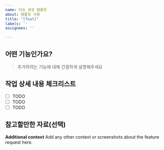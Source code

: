 ```yaml
---
name: 이슈 생성 템플릿
about: 템플릿 사용
title: "[feat]"
labels: ''
assignees: ''

---
```


## 어떤 기능인가요?

> 추가하려는 기능에 대해 간결하게 설명해주세요

## 작업 상세 내용 체크리스트

- [ ] TODO
- [ ] TODO
- [ ] TODO

## 참고할만한 자료(선택)


**Additional context**
Add any other context or screenshots about the feature request here.
